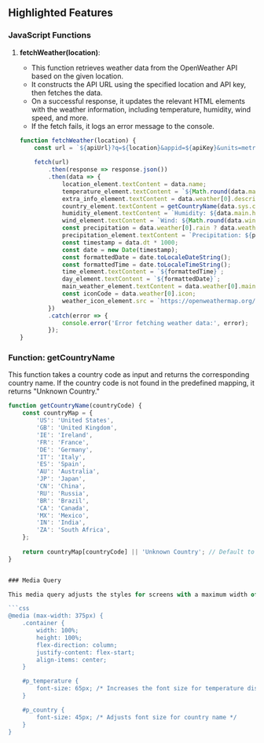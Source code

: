 ## Highlighted Features

### JavaScript Functions

1. **fetchWeather(location)**:
   - This function retrieves weather data from the OpenWeather API based on the given location.
   - It constructs the API URL using the specified location and API key, then fetches the data.
   - On a successful response, it updates the relevant HTML elements with the weather information, including temperature, humidity, wind speed, and more.
   - If the fetch fails, it logs an error message to the console.

   ```javascript
   function fetchWeather(location) {
       const url = `${apiUrl}?q=${location}&appid=${apiKey}&units=metric`;
       
       fetch(url)
           .then(response => response.json())
           .then(data => {
               location_element.textContent = data.name; 
               temperature_element.textContent = `${Math.round(data.main.temp)}°C`; 
               extra_info_element.textContent = data.weather[0].description; 
               country_element.textContent = getCountryName(data.sys.country);
               humidity_element.textContent = `Humidity: ${data.main.humidity}%`;
               wind_element.textContent = `Wind: ${Math.round(data.wind.speed)} m/s`;
               const precipitation = data.weather[0].rain ? data.weather[0].rain['1h'] : 0; 
               precipitation_element.textContent = `Precipitation: ${precipitation} mm`;
               const timestamp = data.dt * 1000; 
               const date = new Date(timestamp);
               const formattedDate = date.toLocaleDateString(); 
               const formattedTime = date.toLocaleTimeString(); 
               time_element.textContent = `${formattedTime}`;
               day_element.textContent = `${formattedDate}`;
               main_weather_element.textContent = data.weather[0].main;
               const iconCode = data.weather[0].icon;
               weather_icon_element.src = `https://openweathermap.org/img/wn/${iconCode}@2x.png`; 
           })
           .catch(error => {
               console.error('Error fetching weather data:', error);
           });
   }


### Function: getCountryName

This function takes a country code as input and returns the corresponding country name. If the country code is not found in the predefined mapping, it returns "Unknown Country."

```javascript
function getCountryName(countryCode) {
    const countryMap = {
        'US': 'United States',
        'GB': 'United Kingdom',
        'IE': 'Ireland',
        'FR': 'France',
        'DE': 'Germany',
        'IT': 'Italy',
        'ES': 'Spain',
        'AU': 'Australia',
        'JP': 'Japan',
        'CN': 'China',
        'RU': 'Russia',
        'BR': 'Brazil',
        'CA': 'Canada',
        'MX': 'Mexico',
        'IN': 'India',
        'ZA': 'South Africa',
    };
    
    return countryMap[countryCode] || 'Unknown Country'; // Default to 'Unknown Country' if code not found 
}


### Media Query

This media query adjusts the styles for screens with a maximum width of 375px, ensuring the application is responsive on smaller devices.

```css
@media (max-width: 375px) {
    .container {
        width: 100%; 
        height: 100%; 
        flex-direction: column; 
        justify-content: flex-start; 
        align-items: center; 
    }

    #p_temperature {
        font-size: 65px; /* Increases the font size for temperature display */
    }

    #p_country {
        font-size: 45px; /* Adjusts font size for country name */
    }
}

